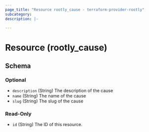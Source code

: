```yaml
---
page_title: "Resource rootly_cause - terraform-provider-rootly"
subcategory:
description: |-
    
---
```


# Resource (rootly_cause)



<!-- schema generated by tfplugindocs -->
## Schema

### Optional

- `description` (String) The description of the cause
- `name` (String) The name of the cause
- `slug` (String) The slug of the cause

### Read-Only

- `id` (String) The ID of this resource.
